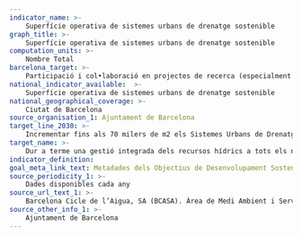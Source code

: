 ```yaml
---
indicator_name: >-
    Superfície operativa de sistemes urbans de drenatge sostenible
graph_title: >-
    Superfície operativa de sistemes urbans de drenatge sostenible
computation_units: >-
    Nombre Total 
barcelona_target: >-
    Participació i col•laboració en projectes de recerca (especialment amb finançament públic europeu, estatal, autonòmic, metropolità o municipal) que treballen en la gestió integrada dels recursos hídrics
national_indicator_available:  >-
    Superfície operativa de sistemes urbans de drenatge sostenible
national_geographical_coverage: >-
    Ciutat de Barcelona
source_organisation_1: Ajuntament de Barcelona
target_line_2030: >-
    Incrementar fins als 70 milers de m2 els Sistemes Urbans de Drenatge Sostenible (SUDS)
target_name: >-
    Dur a terme una gestió integrada dels recursos hídrics a tots els nivells, també mitjançant la cooperació transfronterera, de la manera que sigui convenient
indicator_definition:
goal_meta_link_text: Metadades dels Objectius de Desenvolupament Sostenible de les Nacions Unides (pdf 894kB)
source_periodicity_1: >-
    Dades disponibles cada any
source_url_text_1: >-
    Barcelona Cicle de l’Aigua, SA (BCASA). Àrea de Medi Ambient i Serveis Urbans
source_other_info_1: >-
    Ajuntament de Barcelona
---
```

